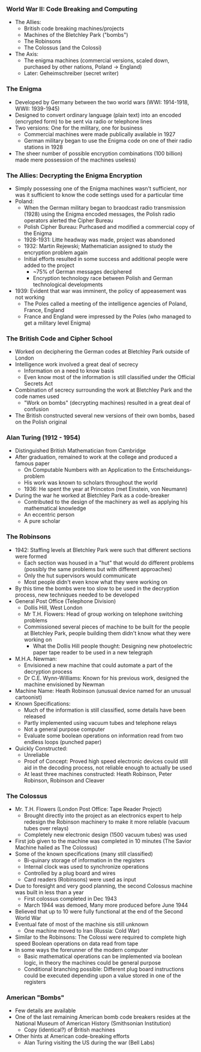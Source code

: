 ### World War II: Code Breaking and Computing
 - The Allies:
	 - British code breaking machines/projects
	 - Machines of the Bletchley Park ("bombs")
	 - The Robinsons
	 - The Colossus (and the Colossi)
 - The Axis:
	 - The enigma machines (commercial versions, scaled down, purchased by other nations, Poland -> England)
	 - Later: Geheimschreiber (secret writer)

### The Enigma
 - Developed by Germany between the two world wars (WWI: 1914-1918, WWII: 1939-1945)
 - Designed to convert ordinary language (plain text) into an encoded (encrypted form) to be sent via radio or telephone lines
 - Two versions: One for the military, one for business
	 - Commercial machines were made publically available in 1927
	 - German military began to use the Enigma code on one of their radio stations in 1928
 - The sheer number of possible encryption combinations (100 billion) made mere possession of the machines useless)

### The Allies: Decrypting the Enigma Encryption
 - Simply possessing one of the Enigma machines wasn't sufficient, nor was it sufficient to know the code settings used for a particular time
 - Poland:
	 - When the German military began to braodcast radio transmission (1928) using the Enigma encoded messages, the Polish radio operators alerted the Cipher Bureau
	 - Polish Cipher Bureau: Purhcased and modified a commercial copy of the Enigma
	 - 1928-1931: Litte headway was made, project was abandoned
	 - 1932: Martin Rejewski; Mathematician assigned to study the encryption problem again
	 - Initial efforts resulted in some success and additional people were added to the project
		 - ~75% of German messages deciphered
		 - Encryption technology race between Polish and German technological developments
 - 1939: Evident that war was imminent, the policy of appeasement was not working
	 - The Poles called a meeting of the intelligence agencies of Poland, France, England
	 - France and England were impressed by the Poles (who managed to get a military level Enigma)

### The British Code and Cipher School
 - Worked on deciphering the German codes at Bletchley Park outside of London
 - Intelligence work involved a great deal of secrecy
	 - Information on a need to know basis
	 - Even know most of the information is still classified under the Official Secrets Act
 - Combination of secrecy surrounding the work at Bletchley Park and the code names used
	 - "Work on bombs" (decrypting machines) resulted in a great deal of confusion
 - The British constructed several new versions of their own bombs, based on the Polish original

### Alan Turing (1912 - 1954)
 - Distinguished British Mathematician from Cambridge
 - After graduation, remained to work at the college and produced a famous paper
	 - On Computable Numbers with an Application to the Entscheidungs-problem
	 - His work was known to scholars throughout the world
	 - 1936: He spent the year at Princeton (met Einstein, von Neumann)
 - During the war he worked at Bletchley Park as a code-breaker
	 - Contributed to the design of the machinery as well as applying his mathematical knowledge
	 - An eccentric person
	 - A pure scholar

### The Robinsons
 - 1942: Staffing levels at Bletchley Park were such that different sections were formed
	 - Each section was housed in a "hut" that would do different problems (possibly the same problems but with different approaches)
	 - Only the hut supervisors would communicate
	 - Most people didn't even know what they were working on
 - By this time the bombs were too slow to be used in the decryption process, new techniques needed to be developed
 - General Post Office (Telephone Division)
	 - Dollis Hill, West London
	 - Mr T.H. Flowers: Head of group working on telephone switching problems
	 - Commissioned several pieces of machine to be built for the people at Bletchley Park, people building them didn't know what they were working on
		 - What the Dollis Hill people thought: Designing new photoelectric paper tape reader to be used in a new telegraph
 - M.H.A. Newman:
	 - Envisioned a new machine that could automate a part of the decryption process
	 - Dr C.E. Wynn-Williams: Known for his previous work, designed the machine envisioned by Newman
 - Machine Name: Heath Robinson (unusual device named for an unusual cartoonist)
 - Known Specifications:
	 - Much of the information is still classified, some details have been released
	 - Partly implemented using vacuum tubes and telephone relays
	 - Not a general purpose computer
	 - Evaluate some boolean operations on information read from two endless loops (punched paper)
 - Quickly Constructed:
	 - Unreliable
	 - Proof of Concept: Proved high speed electronic devices could still aid in the decoding process, not reliable enough to actually be used
	 - At least three machines constructed: Heath Robinson, Peter Robinson, Robinson and Cleaver

### The Colossus
 - Mr. T.H. Flowers (London Post Office: Tape Reader Project)
	 - Brought directly into the project as an electronics expert to help redesign the Robinson machinery to make it more reliable (vacuum tubes over relays)
	 - Completely new electronic design (1500 vacuum tubes) was used
 - First job given to the machine was completed in 10 minutes (The Savior Machine hailed as The Colossus)
 - Some of the known specifications (many still classified)
	 - Bi-quinary storage of information in the registers
	 - Internal clock was used to synchronize operations
	 - Controlled by a plug board and wires
	 - Card readers (Robinsons) were used as input
 - Due to foresight and very good planning, the second Colossus machine was built in less than a year
	 - First colossus completed in Dec 1943
	 - March 1944 was demoed,  Many more produced before June 1944
 - Believed that up to 10 were fully functional at the end of the Second World War
 - Eventual fate of most of the machine sis still unknown
	 - One machine moved to Iran (Russia: Cold War)
 - Similar to the Robinsons: The Colossi were required to complete high speed Boolean operations on data read from tape
 - In some ways the forerunner of the modern computer
	 - Basic mathematical operations can be implemented via boolean logic, in theory the machines could be general purpose
	 - Conditional branching possible: Different plug board instructions could be executed depending upon a value stored in one of the registers

### American "Bombs"
 - Few details are available
 - One of the last remaining American bomb code breakers resides at the National Museum of American History (Smithsonian Institution)
	 - Copy (identical?) of British machines
 - Other hints at American code-breaking efforts
	 - Alan Turing visiting the US during the war (Bell Labs)

